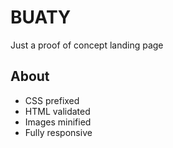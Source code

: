 # BUATY
Just a proof of concept landing page

## About
- CSS prefixed
- HTML validated
- Images minified
- Fully responsive
